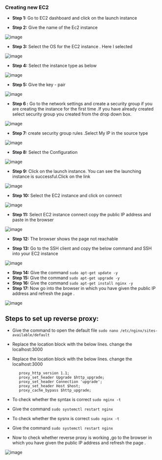 ### Creating new EC2

- **Step 1:**  Go to EC2 dashboard and click on the launch instance 

- **Step 2:**  Give the name of the Ec2 instance

![image](https://user-images.githubusercontent.com/97250268/199283566-d9e1a1de-53cb-47d5-a986-e47cbbd47ff8.png)



- **Step 3:** Select the OS for the EC2 instance . Here I selected 

![image](https://user-images.githubusercontent.com/97250268/199284077-b52ccd45-b805-455e-87d5-076e9964efd0.png)



- **Step 4:** Select the instance type as below

![image](https://user-images.githubusercontent.com/97250268/199284283-9390e26c-f3ab-4204-8d05-18e0ee23a93d.png)



- **Step 5:** Give the key - pair  

![image](https://user-images.githubusercontent.com/97250268/199284560-e5f12fee-940a-4ef6-b00d-0a901749802d.png)



- **Step 6 :** Go to the network settings and create a security group if you are creating the instance for the first time .If you have already created select security group you created from the drop down box.

![image](https://user-images.githubusercontent.com/97250268/199285808-da01d5e3-49de-41b8-9af5-e9a53b078d71.png)



- **Step 7:**  create security group rules .Select My IP in the source type 

![image](https://user-images.githubusercontent.com/97250268/199286131-a772cad0-00ae-4701-8f95-c541635bc040.png)



- **Step 8:** Select the Configuration

![image](https://user-images.githubusercontent.com/97250268/199286490-fe2023eb-66a5-4519-b4c0-a826399748d0.png)

- **Step 9:** Click on the launch instance. You can see the launching instance is successful.Click on the link

![image](https://user-images.githubusercontent.com/97250268/199288700-2a08546a-bfc3-40f2-9311-fc9a5873be39.png)


- **Step 10:** Select the EC2 instance and click on connect 

![image](https://user-images.githubusercontent.com/97250268/199288401-b0e74413-b68e-480a-ac8e-46c9505441e8.png)

- **Step 11:** Select EC2 instance connect copy the public IP address and paste in the browser 

![image](https://user-images.githubusercontent.com/97250268/199290844-7ad88b6d-97e6-431d-89cb-bfd5e370aa4d.png)

- **Step 12:** The browser shows the page not reachable 

- **Step 13:** Go to the SSH client and copy the below command and SSH into your EC2 instance

![image](https://user-images.githubusercontent.com/97250268/199299309-ee942436-c537-4741-8507-1ac74ca6b674.png)


- **Step 14:** Give the command `sudo apt-get update -y` 
- **Step 15:** Give the command  `sudo apt-get upgrade -y`
- **Step 16:** Give the command  `sudo apt-get install nginx -y`
- **Step 17:**  Now go into the browser in which you have given the public IP address and refresh the page .

![image](https://user-images.githubusercontent.com/97250268/199301094-9de83952-6b6d-43cb-bd26-2a4e6e207d74.png)


## Steps to set up reverse proxy:

- Give the command  to open the default file `sudo nano /etc/nginx/sites-available/default`

- Replace the location block with the below lines. change the localhost:3000

- Replace the location block with the below lines. change the localhost:3000
  ```proxy_pass http://localhost:3000;
     proxy_http_version 1.1;
     proxy_set_header Upgrade $http_upgrade;
     proxy_set_header Connection 'upgrade';
     proxy_set_header Host $host;
     proxy_cache_bypass $http_upgrade;
     ```





- To check whether the syntax is correct `sudo nginx -t`
- Give the command `sudo systemctl restart nginx`
- To check whether the sysnx is correct `sudo nginx -t`
- Give the command `sudo systemctl restart nginx`
- Now to check whether reverse proxy is working ,go to the browser in which you have given the public IP address and refresh the page .


![image](https://user-images.githubusercontent.com/97250268/199303555-8d5a360e-a693-467b-958c-3eb82d5d1ad8.png)










